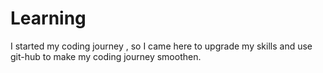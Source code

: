 # Learning
I started my coding journey , so I came here to upgrade my skills and use git-hub to make my coding journey smoothen.
